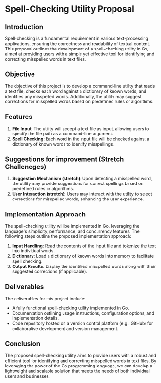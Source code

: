 # Spell-Checking Utility Proposal

## Introduction
Spell-checking is a fundamental requirement in various text-processing applications, ensuring the correctness and readability of textual content. This proposal outlines the development of a spell-checking utility in Go, aimed at providing users with a simple yet effective tool for identifying and correcting misspelled words in text files.

## Objective
The objective of this project is to develop a command-line utility that reads a text file, checks each word against a dictionary of known words, and identifies any misspelled words. Additionally, the utility may suggest corrections for misspelled words based on predefined rules or algorithms.

## Features
1. **File Input**: The utility will accept a text file as input, allowing users to specify the file path as a command-line argument.
2. **Spell Checking**: Each word in the input file will be checked against a dictionary of known words to identify misspellings.

## Suggestions for improvement (Stretch Challeneges)
1. **Suggestion Mechanism (stretch)**: Upon detecting a misspelled word, the utility may provide suggestions for correct spellings based on predefined rules or algorithms.
2. **User Interaction (stretch)**: Users may interact with the utility to select corrections for misspelled words, enhancing the user experience.

## Implementation Approach
The spell-checking utility will be implemented in Go, leveraging the language's simplicity, performance, and concurrency features. The following steps outline the proposed implementation approach:
1. **Input Handling**: Read the contents of the input file and tokenize the text into individual words.
2. **Dictionary**: Load a dictionary of known words into memory to facilitate spell checking.
3. **Output Results**: Display the identified misspelled words along with their suggested corrections (if applicable).

## Deliverables
The deliverables for this project include:
- A fully functional spell-checking utility implemented in Go.
- Documentation outlining usage instructions, configuration options, and implementation details.
- Code repository hosted on a version control platform (e.g., GitHub) for collaborative development and version management.

## Conclusion
The proposed spell-checking utility aims to provide users with a robust and efficient tool for identifying and correcting misspelled words in text files. By leveraging the power of the Go programming language, we can develop a lightweight and scalable solution that meets the needs of both individual users and businesses.
